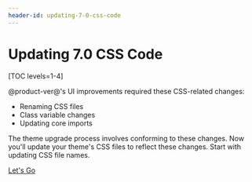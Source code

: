 ```yaml
---
header-id: updating-7-0-css-code
---
```


# Updating 7.0 CSS Code

[TOC levels=1-4]

@product-ver@'s UI improvements required these CSS-related changes:

- Renaming CSS files
- Class variable changes
- Updating core imports

The theme upgrade process involves conforming to these changes. Now you'll
update your theme's CSS files to reflect these changes. Start with updating CSS
file names. 

<a class="go-link btn btn-primary" href="/develop/tutorials/-/knowledge_base/7-2/updating-7-0-css-file-names-for-clay">Let's Go<span class="icon-circle-arrow-right"></span></a>